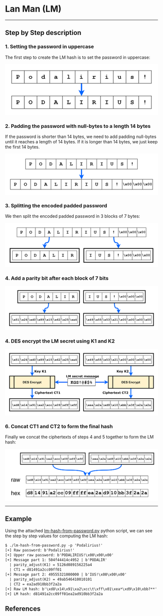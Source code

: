 # Lan Man (LM)


---

## Step by Step description

### 1. Setting the password in uppercase

The first step to create the LM hash is to set the password in uppercase:

![](./imgs/01.png)

### 2. Padding the password with null-bytes to a length 14 bytes

If the password is shorter than 14 bytes, we need to add padding null-bytes until it reaches a length of 14 bytes. If it is longer than 14 bytes, we just keep the first 14 bytes.

![](./imgs/02.png)

### 3. Splitting the encoded padded password

We then split the encoded padded password in 3 blocks of 7 bytes:

![](./imgs/03.png)

### 4. Add a parity bit after each block of 7 bits

![](./imgs/04.png)

### 4. DES encrypt the LM secret using K1 and K2

![](./imgs/05.png)

### 6. Concat CT1 and CT2 to form the final hash

Finally we concat the ciphertexts of steps 4 and 5 together to form the LM hash:

![](./imgs/06.png)

---

## Example

Using the attached [lm-hash-from-password.py](./lm-hash-from-password.py) python script, we can see the step by step values for computing the LM hash:

```
$ ./lm-hash-from-password.py -p 'Podalirius!'
[+] Raw password: b'Podalirius!'
[+] Upper raw password: b'PODALIRIUS!\x00\x00\x00'
[+] Message part 1: 504f44414c4952 | b'PODALIR'
  | parity_adjust(K1) = 5126d089156225a4
  | CT1 = d81491a2cc09ff01
[+] Message part 2: 49555321000000 | b'IUS!\x00\x00\x00'
  | parity_adjust(K2) = 49ab546410010101
  | CT2 = ea2ad910bb3f2a2a
[+] Raw LM hash: b'\xd8\x14\x91\xa2\xcc\t\xff\x01\xea*\xd9\x10\xbb?**'
[+] LM hash: d81491a2cc09ff01ea2ad910bb3f2a2a
```

## References

